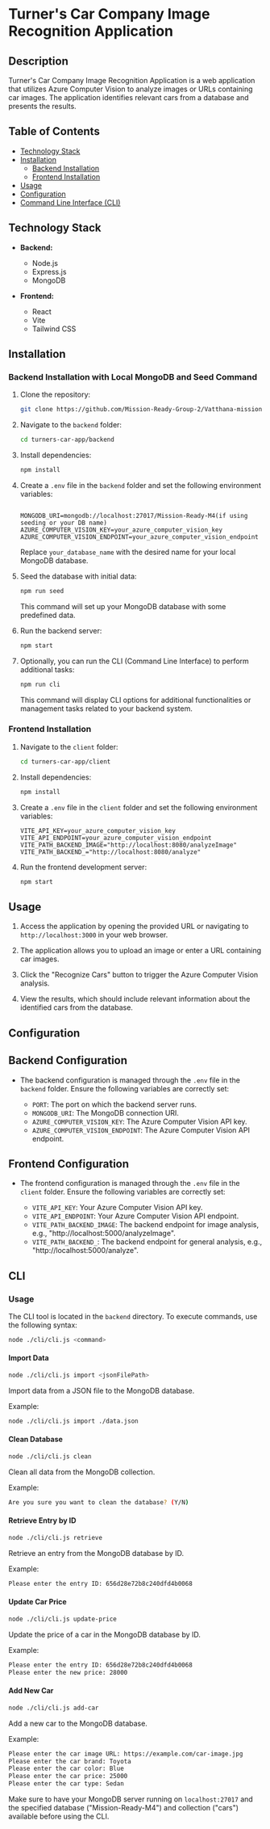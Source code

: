 # Turner's Car Company Image Recognition Application

## Description

Turner's Car Company Image Recognition Application is a web application that utilizes Azure Computer Vision to analyze images or URLs containing car images. The application identifies relevant cars from a database and presents the results.

## Table of Contents

- [Technology Stack](#technology-stack)
- [Installation](#installation)
  - [Backend Installation](#backend-installation)
  - [Frontend Installation](#frontend-installation)
- [Usage](#usage)
- [Configuration](#configuration)
- [Command Line Interface (CLI)](#CLI)

## Technology Stack

- **Backend:**

  - Node.js
  - Express.js
  - MongoDB

- **Frontend:**
  - React
  - Vite
  - Tailwind CSS

## Installation

### Backend Installation with Local MongoDB and Seed Command

1. Clone the repository:

   ```bash
   git clone https://github.com/Mission-Ready-Group-2/Vatthana-mission-2.git
   ```

2. Navigate to the `backend` folder:

   ```bash
   cd turners-car-app/backend
   ```

3. Install dependencies:

   ```bash
   npm install
   ```

4. Create a `.env` file in the `backend` folder and set the following environment variables:

   ```env

   MONGODB_URI=mongodb://localhost:27017/Mission-Ready-M4(if using seeding or your DB name)
   AZURE_COMPUTER_VISION_KEY=your_azure_computer_vision_key
   AZURE_COMPUTER_VISION_ENDPOINT=your_azure_computer_vision_endpoint
   ```

   Replace `your_database_name` with the desired name for your local MongoDB database.

5. Seed the database with initial data:

   ```bash
   npm run seed
   ```

   This command will set up your MongoDB database with some predefined data.

6. Run the backend server:

   ```bash
   npm start
   ```

7. Optionally, you can run the CLI (Command Line Interface) to perform additional tasks:

   ```bash
   npm run cli
   ```

   This command will display CLI options for additional functionalities or management tasks related to your backend system.

### Frontend Installation

1. Navigate to the `client` folder:

   ```bash
   cd turners-car-app/client
   ```

2. Install dependencies:

   ```bash
   npm install
   ```

3. Create a `.env` file in the `client` folder and set the following environment variables:

   ```env
   VITE_API_KEY=your_azure_computer_vision_key
   VITE_API_ENDPOINT=your_azure_computer_vision_endpoint
   VITE_PATH_BACKEND_IMAGE="http://localhost:8080/analyzeImage"
   VITE_PATH_BACKEND_="http://localhost:8080/analyze"
   ```

4. Run the frontend development server:

   ```bash
   npm start
   ```

## Usage

1. Access the application by opening the provided URL or navigating to `http://localhost:3000` in your web browser.

2. The application allows you to upload an image or enter a URL containing car images.

3. Click the "Recognize Cars" button to trigger the Azure Computer Vision analysis.

4. View the results, which should include relevant information about the identified cars from the database.

## Configuration

## Backend Configuration

- The backend configuration is managed through the `.env` file in the `backend` folder. Ensure the following variables are correctly set:

  - `PORT`: The port on which the backend server runs.
  - `MONGODB_URI`: The MongoDB connection URI.
  - `AZURE_COMPUTER_VISION_KEY`: The Azure Computer Vision API key.
  - `AZURE_COMPUTER_VISION_ENDPOINT`: The Azure Computer Vision API endpoint.

## Frontend Configuration

- The frontend configuration is managed through the `.env` file in the `client` folder. Ensure the following variables are correctly set:

  - `VITE_API_KEY`: Your Azure Computer Vision API key.
  - `VITE_API_ENDPOINT`: Your Azure Computer Vision API endpoint.
  - `VITE_PATH_BACKEND_IMAGE`: The backend endpoint for image analysis, e.g., "http://localhost:5000/analyzeImage".
  - `VITE_PATH_BACKEND_`: The backend endpoint for general analysis, e.g., "http://localhost:5000/analyze".

## CLI

### Usage

The CLI tool is located in the `backend` directory. To execute commands, use the following syntax:

```bash
node ./cli/cli.js <command>
```

#### Import Data

```bash
node ./cli/cli.js import <jsonFilePath>
```

Import data from a JSON file to the MongoDB database.

Example:

```bash
node ./cli/cli.js import ./data.json
```

#### Clean Database

```bash
node ./cli/cli.js clean
```

Clean all data from the MongoDB collection.

Example:

```bash
Are you sure you want to clean the database? (Y/N)

```

#### Retrieve Entry by ID

```bash
node ./cli/cli.js retrieve
```

Retrieve an entry from the MongoDB database by ID.

Example:

```bash
Please enter the entry ID: 656d28e72b8c240dfd4b0068


```

#### Update Car Price

```bash
node ./cli/cli.js update-price
```

Update the price of a car in the MongoDB database by ID.

Example:

```bash
Please enter the entry ID: 656d28e72b8c240dfd4b0068
Please enter the new price: 28000

```

#### Add New Car

```bash
node ./cli/cli.js add-car
```

Add a new car to the MongoDB database.

Example:

```bash
Please enter the car image URL: https://example.com/car-image.jpg
Please enter the car brand: Toyota
Please enter the car color: Blue
Please enter the car price: 25000
Please enter the car type: Sedan

```

Make sure to have your MongoDB server running on `localhost:27017` and the specified database ("Mission-Ready-M4") and collection ("cars") available before using the CLI.
